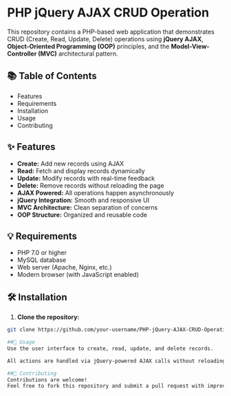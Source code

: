 # PHP jQuery AJAX CRUD Operation

This repository contains a PHP-based web application that demonstrates CRUD (Create, Read, Update, Delete) operations using **jQuery AJAX**, **Object-Oriented Programming (OOP)** principles, and the **Model-View-Controller (MVC)** architectural pattern.

## 📚 Table of Contents
- Features
- Requirements
- Installation
- Usage
- Contributing

## ✨ Features
- **Create:** Add new records using AJAX
- **Read:** Fetch and display records dynamically
- **Update:** Modify records with real-time feedback
- **Delete:** Remove records without reloading the page
- **AJAX Powered:** All operations happen asynchronously
- **jQuery Integration:** Smooth and responsive UI
- **MVC Architecture:** Clean separation of concerns
- **OOP Structure:** Organized and reusable code

## 💡 Requirements
- PHP 7.0 or higher
- MySQL database
- Web server (Apache, Nginx, etc.)
- Modern browser (with JavaScript enabled)

## 🛠 Installation

1. **Clone the repository:**
```bash
git clone https://github.com/your-username/PHP-jQuery-AJAX-CRUD-Operation.git

##🚀 Usage
Use the user interface to create, read, update, and delete records.

All actions are handled via jQuery-powered AJAX calls without reloading the page.

##🤝 Contributing
Contributions are welcome!
Feel free to fork this repository and submit a pull request with improvements, bug fixes, or enhancements.
